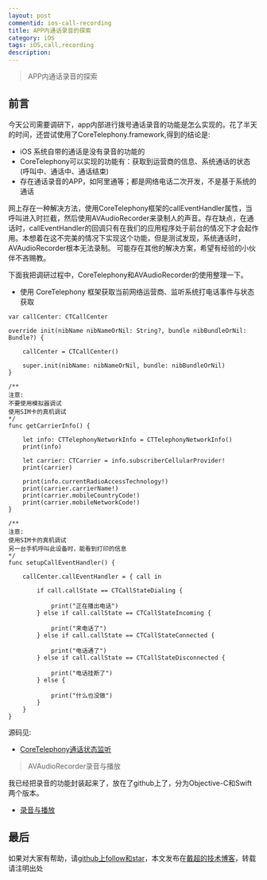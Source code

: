 ```yaml
---
layout: post
commentid: ios-call-recording
title: APP内通话录音的探索
category: iOS
tags: iOS,call,recording
description:
---
```


>   APP内通话录音的探索


## 前言

今天公司需要调研下，app内部进行拨号通话录音的功能是怎么实现的。花了半天的时间，还尝试使用了CoreTelephony.framework,得到的结论是:
-   iOS 系统自带的通话是没有录音的功能的
-   CoreTelephony可以实现的功能有：获取到运营商的信息、系统通话的状态(呼叫中、通话中、通话结束)
-   存在通话录音的APP，如阿里通等；都是网络电话二次开发，不是基于系统的通话

网上存在一种解决方法，使用CoreTelephony框架的callEventHandler属性，当呼叫进入时拦截，然后使用AVAudioRecorder来录制人的声音。存在缺点，在通话时，callEventHandler的回调只有在我们的应用程序处于前台的情况下才会起作用。本想着在这不完美的情况下实现这个功能，但是测试发现，系统通话时，AVAudioRecorder根本无法录制。
可能存在其他的解决方案，希望有经验的小伙伴不吝赐教。

下面我把调研过程中，CoreTelephony和AVAudioRecorder的使用整理一下。


-   使用 CoreTelephony 框架获取当前网络运营商、监听系统打电话事件与状态获取

```
var callCenter: CTCallCenter

override init(nibName nibNameOrNil: String?, bundle nibBundleOrNil: Bundle?) {

    callCenter = CTCallCenter()

    super.init(nibName: nibNameOrNil, bundle: nibBundleOrNil)
}

/**
注意:
不要使用模拟器调试
使用SIM卡的真机调试
*/
func getCarrierInfo() {

    let info: CTTelephonyNetworkInfo = CTTelephonyNetworkInfo()
    print(info)

    let carrier: CTCarrier = info.subscriberCellularProvider!
    print(carrier)

    print(info.currentRadioAccessTechnology!)
    print(carrier.carrierName!)
    print(carrier.mobileCountryCode!)
    print(carrier.mobileNetworkCode!)
}

/**
注意:
使用SIM卡的真机调试
另一台手机呼叫此设备时，能看到打印的信息
*/
func setupCallEventHandler() {

    callCenter.callEventHandler = { call in

        if call.callState == CTCallStateDialing {

            print("正在播出电话")
        } else if call.callState == CTCallStateIncoming {

            print("来电话了")
        } else if call.callState == CTCallStateConnected {

            print("电话通了")
        } else if call.callState == CTCallStateDisconnected {

            print("电话挂断了")
        } else {

            print("什么也没做")
        }
    }
}

```

源码见:

-   [CoreTelephony通话状态监听](https://github.com/jifengchao/ios-develops/tree/master/02-CoreTelephony通话状态监听)


> AVAudioRecorder录音与播放

我已经把录音的功能封装起来了，放在了github上了，分为Objective-C和Swift两个版本。

-   [录音与播放](https://github.com/jifengchao/ios-develops/tree/master/01-录音与播放)


## 最后

如果对大家有帮助，请[github上follow和star](https://github.com/jifengchao)，本文发布在[戴超的技术博客](https://jifengchao.github.io/)，转载请注明出处
